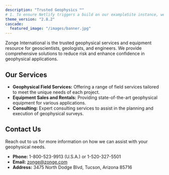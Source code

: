 ```yaml
---
description: "Trusted Geophysics ™"
# 1. To ensure Netlify triggers a build on our exampleSite instance, we need to change a file in the exampleSite directory.
theme_version: "2.8.2"
cascade:
  featured_image: "/images/banner.jpg"
---
```


Zonge International is the trusted geophysical services and equipment resource for geoscientists, geologists, and engineers. We provide comprehensive solutions to reduce risk and enhance confidence in geophysical applications.

## Our Services

- **Geophysical Field Services:** Offering a range of field services tailored to meet the unique needs of each project.
- **Equipment Sales and Rentals:** Providing state-of-the-art geophysical equipment for various applications.
- **Consulting:** Expert consulting services to assist in the planning and execution of geophysical surveys.

## Contact Us

Reach out to us for more information on how we can assist with your geophysical needs.

- **Phone:** 1-800-523-9913 (U.S.A.) or 1-520-327-5501
- **Email:** [zonge@zonge.com](mailto:zonge@zonge.com)
- **Address:** 3475 North Dodge Blvd, Tucson, Arizona 85716
